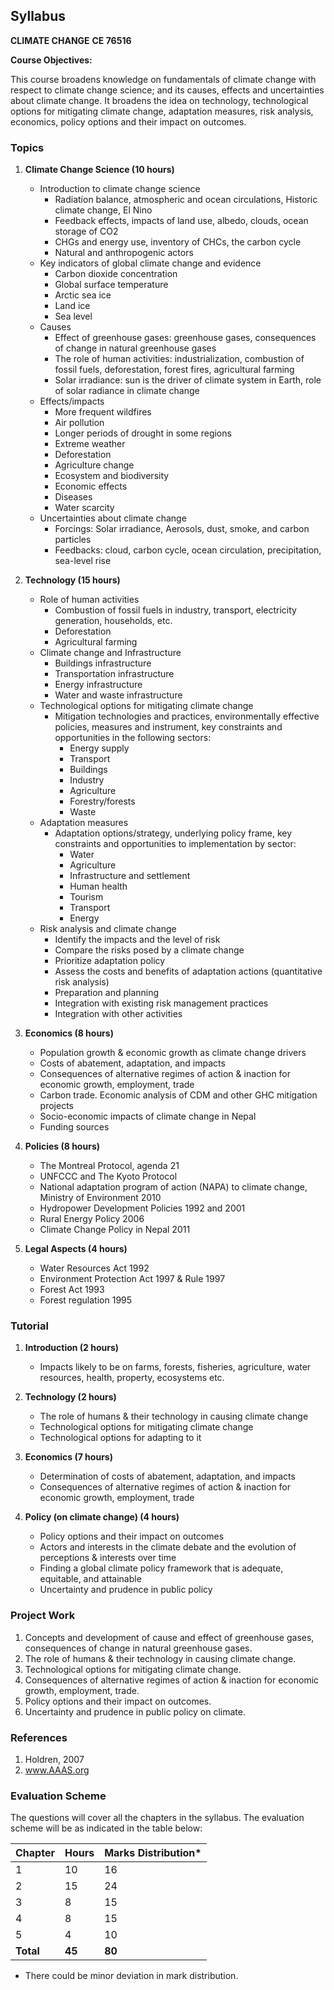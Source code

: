 ## Syllabus

**CLIMATE CHANGE**
**CE 76516**

**Course Objectives:**

This course broadens knowledge on fundamentals of climate change with respect to climate change science; and its causes, effects and uncertainties about climate change. It broadens the idea on technology, technological options for mitigating climate change, adaptation measures, risk analysis, economics, policy options and their impact on outcomes.

### **Topics**

1. **Climate Change Science (10 hours)**

    * Introduction to climate change science
        * Radiation balance, atmospheric and ocean circulations, Historic climate change, El Nino
        * Feedback effects, impacts of land use, albedo, clouds, ocean storage of CO2
        * CHGs and energy use, inventory of CHCs, the carbon cycle
        * Natural and anthropogenic actors
    * Key indicators of global climate change and evidence
        * Carbon dioxide concentration
        * Global surface temperature
        * Arctic sea ice
        * Land ice
        * Sea level
    * Causes
        * Effect of greenhouse gases: greenhouse gases, consequences of change in natural greenhouse gases
        * The role of human activities: industrialization, combustion of fossil fuels, deforestation, forest fires, agricultural farming
        * Solar irradiance: sun is the driver of climate system in Earth, role of solar radiance in climate change
    * Effects/impacts
        * More frequent wildfires
        * Air pollution
        * Longer periods of drought in some regions
        * Extreme weather
        * Deforestation
        * Agriculture change
        * Ecosystem and biodiversity
        * Economic effects
        * Diseases
        * Water scarcity
    * Uncertainties about climate change
        * Forcings: Solar irradiance, Aerosols, dust, smoke, and carbon particles
        * Feedbacks: cloud, carbon cycle, ocean circulation, precipitation, sea-level rise

2. **Technology (15 hours)**

    * Role of human activities
        * Combustion of fossil fuels in industry, transport, electricity generation, households, etc.
        * Deforestation
        * Agricultural farming
    * Climate change and Infrastructure
        * Buildings infrastructure
        * Transportation infrastructure
        * Energy infrastructure
        * Water and waste infrastructure
    * Technological options for mitigating climate change
        * Mitigation technologies and practices, environmentally effective policies, measures and instrument, key constraints and opportunities in the following sectors:
            * Energy supply
            * Transport
            * Buildings
            * Industry
            * Agriculture
            * Forestry/forests
            * Waste
    * Adaptation measures
        * Adaptation options/strategy, underlying policy frame, key constraints and opportunities to implementation by sector:
            * Water
            * Agriculture
            * Infrastructure and settlement
            * Human health
            * Tourism
            * Transport
            * Energy
    * Risk analysis and climate change
        * Identify the impacts and the level of risk
        * Compare the risks posed by a climate change
        * Prioritize adaptation policy
        * Assess the costs and benefits of adaptation actions (quantitative risk analysis)
        * Preparation and planning
        * Integration with existing risk management practices
        * Integration with other activities

3. **Economics (8 hours)**

    * Population growth & economic growth as climate change drivers
    * Costs of abatement, adaptation, and impacts
    * Consequences of alternative regimes of action & inaction for economic growth, employment, trade
    * Carbon trade. Economic analysis of CDM and other GHC mitigation projects
    * Socio-economic impacts of climate change in Nepal
    * Funding sources

4. **Policies (8 hours)**

    * The Montreal Protocol, agenda 21
    * UNFCCC and The Kyoto Protocol
    * National adaptation program of action (NAPA) to climate change, Ministry of Environment 2010
    * Hydropower Development Policies 1992 and 2001
    * Rural Energy Policy 2006
    * Climate Change Policy in Nepal 2011

5. **Legal Aspects (4 hours)**

    * Water Resources Act 1992
    * Environment Protection Act 1997 & Rule 1997
    * Forest Act 1993
    * Forest regulation 1995

### **Tutorial**

1. **Introduction (2 hours)**
    * Impacts likely to be on farms, forests, fisheries, agriculture, water resources, health, property, ecosystems etc.

2. **Technology (2 hours)**
    * The role of humans & their technology in causing climate change
    * Technological options for mitigating climate change
    * Technological options for adapting to it

3. **Economics (7 hours)**
    * Determination of costs of abatement, adaptation, and impacts
    * Consequences of alternative regimes of action & inaction for economic growth, employment, trade

4. **Policy (on climate change) (4 hours)**
    * Policy options and their impact on outcomes
    * Actors and interests in the climate debate and the evolution of perceptions & interests over time
    * Finding a global climate policy framework that is adequate, equitable, and attainable
    * Uncertainty and prudence in public policy

### **Project Work**

1. Concepts and development of cause and effect of greenhouse gases, consequences of change in natural greenhouse gases.
2. The role of humans & their technology in causing climate change.
3. Technological options for mitigating climate change.
4. Consequences of alternative regimes of action & inaction for economic growth, employment, trade.
5. Policy options and their impact on outcomes.
6. Uncertainty and prudence in public policy on climate.

### **References**

1. Holdren, 2007
2. www.AAAS.org

### **Evaluation Scheme**

The questions will cover all the chapters in the syllabus. The evaluation scheme will be as indicated in the table below:

| Chapter | Hours | Marks Distribution* |
|---|---|---|
| 1 | 10 | 16 |
| 2 | 15 | 24 |
| 3 | 8 | 15 |
| 4 | 8 | 15 |
| 5 | 4 | 10 |
| **Total** | **45** | **80** |

* There could be minor deviation in mark distribution. 

